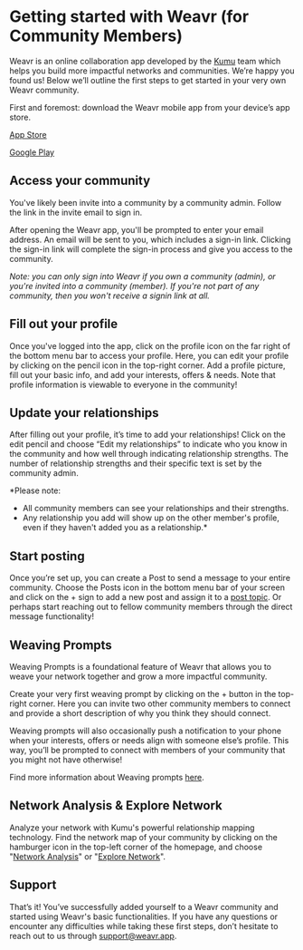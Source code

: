 # Getting started with Weavr (for Community Members)

Weavr is an online collaboration app developed by the [Kumu](http://kumu.io/) team which helps you build more impactful networks and communities. We’re happy you found us! Below we’ll outline the first steps to get started in your very own Weavr community. 

First and foremost: download the Weavr mobile app from your device’s app store.

[App Store](https://apps.apple.com/us/app/weavr/id1455882734)

[Google Play](https://play.google.com/store/apps/details?id=app.weavr&pcampaignid=pcampaignidMKT-Other-global-all-co-prtnr-py-PartBadge-Mar2515-1)

## Access your community
You've likely been invite into a community by a community admin. Follow the link in the invite email to sign in. 

After opening the Weavr app, you'll be prompted to enter your email address. An email will be sent to you, which includes a sign-in link. Clicking the sign-in link will complete the sign-in process and give you access to the community.

_Note: you can only sign into Weavr if you own a community (admin), or you're invited into a community (member). If you're not part of any community, then you won't receive a signin link at all._

## Fill out your profile
Once you've logged into the app, click on the profile icon on the far right of the bottom menu bar to access your profile. Here, you can edit your profile by clicking on the pencil icon in the top-right corner. Add a profile picture, fill out your basic info, and add your interests, offers & needs. Note that profile information is viewable to everyone in the community!

## Update your relationships
After filling out your profile, it’s time to add your relationships! Click on the edit pencil and choose “Edit my relationships” to indicate who you know in the community and how well through indicating relationship strengths. The number of relationship strengths and their specific text is set by the community admin. 

*Please note:
- All community members can see your relationships and their strengths.
- Any relationship you add will show up on the other member's profile, even if they haven't added you as a relationship.*

## Start posting
Once you’re set up, you can create a Post to send a message to your entire community. Choose the Posts icon in the bottom menu bar of your screen and click on the + sign to add a new post and assign it to a [post topic](/guides/messages.md). Or perhaps start reaching out to fellow community members through the direct message functionality!

## Weaving Prompts
Weaving Prompts is a foundational feature of Weavr that allows you to weave your network together and grow a more impactful community. 

Create your very first weaving prompt by clicking on the + button in the top-right corner. Here you can invite two other community members to connect and provide a short description of why you think they should connect. 

Weaving prompts will also occasionally push a notification to your phone when your interests, offers or needs align with someone else’s profile. This way, you’ll be prompted to connect with members of your community that you might not have otherwise! 

Find more information about Weaving prompts [here](/guides/weaving-prompts.md). 

## Network Analysis & Explore Network
Analyze your network with Kumu's powerful relationship mapping technology. Find the network map of your community by clicking on the hamburger icon in the top-left corner of the homepage, and choose "[Network Analysis](/guides/network-analysis.md)" or "[Explore Network](/guides/explore-network.md)". 

## Support
That’s it! You’ve successfully added yourself to a Weavr community and started using Weavr's basic functionalities. 
If you have any questions or encounter any difficulties while taking these first steps, don’t hesitate to reach out to us through support@weavr.app. 

